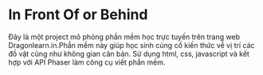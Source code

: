 # In Front Of or Behind
Đây là một project mô phỏng phần mềm học trực tuyến trên trang web Dragonlearn.in.Phần mềm này giúp học sinh củng cố kiến thức về vị trí các đồ vật cũng như không gian căn bản.
Sử dụng html, css, javascript và kết hợp với API Phaser làm công cụ viết phần mềm.
